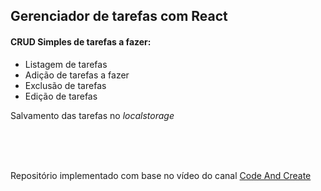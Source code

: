 ## Gerenciador de tarefas com React

#### CRUD Simples de tarefas a fazer:
- Listagem de tarefas
- Adição de tarefas a fazer
- Exclusão de tarefas
- Edição de tarefas

Salvamento das tarefas no *localstorage*

<br />
<br />
<br />

Repositório implementado com base no vídeo do canal [Code And Create](https://www.youtube.com/watch?v=fqup-BL3VjI&t=17s)